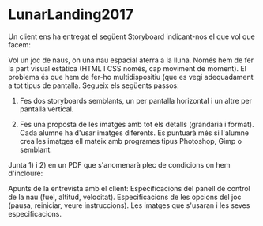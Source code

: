 # LunarLanding2017

Un client ens ha entregat el següent Storyboard indicant-nos el que vol que facem:

Vol un joc de naus, on una nau espacial aterra a la lluna. Només hem de fer la part visual estàtica (HTML I CSS només, cap moviment de moment). El problema és que hem de fer-ho multidispositiu (que es vegi adequadament a tot tipus de pantalla. Segueix els següents passos:

1) Fes dos storyboards semblants, un per pantalla horizontal i un altre per pantalla vertical.

2) Fes una proposta de les imatges amb tot els detalls (grandària i format). Cada alumne ha d'usar imatges diferents. Es puntuarà més si l'alumne crea les imatges ell mateix amb programes tipus Photoshop, Gimp o semblant.


Junta 1) i 2) en un PDF que s'anomenarà plec de condicions on hem d'incloure:

Apunts de la entrevista amb el client:
Especificacions del panell de control de la nau (fuel, altitud, velocitat).
Especificacions de les opcions del joc (pausa, reiniciar, veure instruccions).
Les imatges que s'usaran i les seves especificacions.
